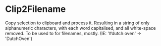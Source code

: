 # Clip2Filename
Copy selection to clipboard and process it. Resulting in a string of only alphanumeric characters, with each word capitalised, and all white-space removed. To be used to for filenames, mostly. (IE: '#dutch oven' -> 'DutchOven')
